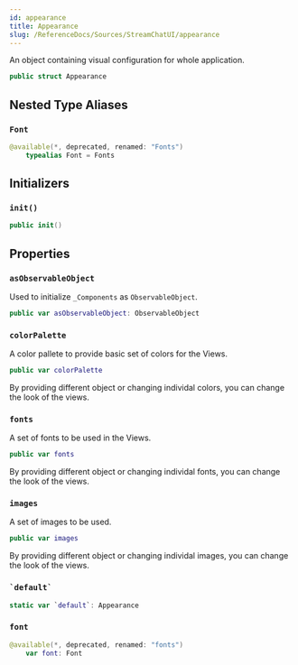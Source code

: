 ```yaml
---
id: appearance 
title: Appearance
slug: /ReferenceDocs/Sources/StreamChatUI/appearance
---
```


An object containing visual configuration for whole application.

``` swift
public struct Appearance 
```

## Nested Type Aliases

### `Font`

``` swift
@available(*, deprecated, renamed: "Fonts")
    typealias Font = Fonts
```

## Initializers

### `init()`

``` swift
public init() 
```

## Properties

### `asObservableObject`

Used to initialize `_Components` as `ObservableObject`.

``` swift
public var asObservableObject: ObservableObject 
```

### `colorPalette`

A color pallete to provide basic set of colors for the Views.

``` swift
public var colorPalette 
```

By providing different object or changing individal colors, you can change the look of the views.

### `fonts`

A set of fonts to be used in the Views.

``` swift
public var fonts 
```

By providing different object or changing individal fonts, you can change the look of the views.

### `images`

A set of images to be used.

``` swift
public var images 
```

By providing different object or changing individal images, you can change the look of the views.

### `` `default` ``

``` swift
static var `default`: Appearance 
```

### `font`

``` swift
@available(*, deprecated, renamed: "fonts")
    var font: Font 
```
